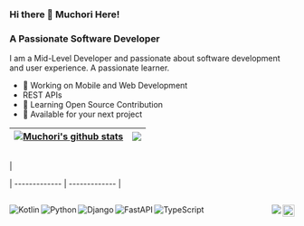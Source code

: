 ### Hi there 👋 Muchori Here! 

### A Passionate Software Developer 
I am a Mid-Level Developer and passionate about software development and user experience. A passionate learner.

* 📱 Working on Mobile and Web Development
* REST APIs
* 📝 Learning Open Source Contribution
* 💌 Available for your next project

|  <a href="https://github.com/muchori/"><img align="center" src="https://github-readme-stats.vercel.app/api?username=muchori&show_icons=true&include_all_commits=true&theme=buefy&hide_border=true" alt="Muchori's github stats" /></a> | <a               href="https://github.com/muchori/"><img align="center" src="https://github-readme-stats.vercel.app/api/top-langs/?username=muchori&layout=compact&theme=buefy&hide_border=true" /></a> |
| ------------- | ------------- |

##
|
<!--START_SECTION:waka-->
<!--END_SECTION:waka-->

| ------------- | ------------- |

##

<img align="left" alt="Kotlin" src="https://img.shields.io/badge/kotlin-%230095D5.svg?style=for-the-badge&logo=kotlin&logoColor=white"/>
<img align="left" alt="Python" src="https://img.shields.io/badge/Python-14354C?style=for-the-badge&logo=python&logoColor=white"/>
<img align="left" alt="Django" src="https://img.shields.io/badge/django-%23092E20.svg?style=for-the-badge&logo=django&logoColor=white" />
<img align="left" alt="FastAPI" src="https://img.shields.io/badge/FastAPI-005571?style=for-the-badge&logo=fastapi"/>
<img align="left" alt="TypeScript" src="https://img.shields.io/badge/TypeScript-007ACC?style=for-the-badge&logo=typescript&logoColor=white"/>

<a href="https://twitter.com/iammuchori">
  <img align="right" alt="Muchori | Twitter" width="21px" src="https://raw.githubusercontent.com/anuraghazra/anuraghazra/master/assets/twitter.svg" />
</a>
<img align="right" src ="https://komarev.com/ghpvc/?username=muchori&color=00ADFE">


